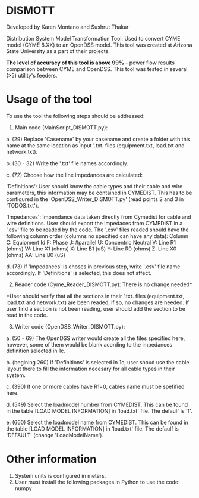 # DISMOTT
Developed by Karen Montano and Sushrut Thakar

Distribution System Model Transformation Tool: Used to convert CYME model (CYME 8.XX) to an OpenDSS model. This tool was created at Arizona State University as a part of their projects.

**The level of accuracy of this tool is above 99%** - power flow results comparison between CYME and OpenDSS. This tool was tested in several (>5) utility's feeders.

# Usage of the tool
To use the tool the following steps should be addressed:

1. Main code (MainScript_DISMOTT.py):

a. (29) Replace 'Casename' by your casename and create a folder with this name at the same location as input '.txt. files (equipment.txt, load.txt and network.txt).

b. (30 - 32) Write the '.txt' file names accordingly.

c. (72) Choose how the line impedances are calculated: 

  'Definitions': User should know the cable types and their cable and wire parameters, this information may be contained in CYMEDIST. This has to be configured in the 'OpenDSS_Writer_DISMOTT.py' (read points 2 and 3 in 'TODOS.txt').
  
  'Impedances': Impendance data taken directly from Cymedist for cable and wire definitions. User should export the impedaces from CYMEDIST in a '.csv' file to be readed by the code. The '.csv' files readed should have the following column order (columns no specified can have any data):
  Column C: Equipment Id
  F: Phase
  J: #parallel
  U: Concentric Neutral
  V: Line R1 (ohms)
  W: Line X1 (ohms)
  X: Line B1 (uS)
  Y: Line R0 (ohms)
  Z: Line X0 (ohms)
  AA: Line B0 (uS)
  
 d. (73) If 'Impedances' is choses in previous step, write '.csv' file name accordingly. If 'Definitions' is selected, this does not affect.

2. Reader code (Cyme_Reader_DISMOTT.py): There is no change needed*. 

*User should verify that all the sections in their '.txt. files (equipment.txt, load.txt and network.txt) are been readed, if so, no changes are needed. If user find a section is not been reading, user should add the section to be read in the code.

3. Writer code (OpenDSS_Writer_DISMOTT.py):

a. (50 - 69) The OpenDSS writer would create all the files specified here, however, some of them would be blank acording to the impedances definition selected in 1c. 

b. (begining 260) If 'Definitions' is selected in 1c, user shoud use the cable layout there to fill the information necesary for all cable types in their system. 

c. (390) If one or more cables have R1=0, cables name must be spefified here.

d. (549) Select the loadmodel number from CYMEDIST. This can be found in the table [LOAD MODEL INFORMATION] in 'load.txt' file. The defaulf is '1'.  

e. (660) Select the loadmodel name from CYMEDIST. This can be found in the table [LOAD MODEL INFORMATION] in 'load.txt' file. The defaulf is 'DEFAULT' (change 'LoadModelName'). 

# Other information

1. System units is configured in meters.
2. User must install the following packages in Python to use the code: numpy

